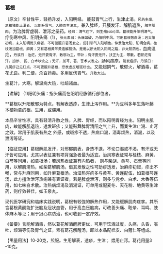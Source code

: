 ### 葛根

〔原文〕辛甘性平，轻扬升发，入阳明经。
能鼓胃气上行，生津止渴。<small>风药多燥，葛根独能止渴者，
以能升胃气，入肺而生津耳</small>。兼入脾经，开腠发汗、解肌退热，<small>脾主肌肉</small>。为治脾胃虚弱、泄泻之圣药。<small>经曰：清气在下，则生飧(sūn)泄。葛根能升阳明清气</small>。疗伤寒中风、阳明头痛<sup></sup>（1），<small>张元素曰：头痛如破，乃阳明中风，可用葛根葱白汤；若太阳初病，未入阳明而头痛者，不可便服升葛汤发之，反引邪气入阳明也。仲景治太阳、阳明合病，桂枝汤加葛根、麻黄；又有葛根黄芩黄连解肌汤，是用以断太阳入阳明之路，非太阳药也。</small>血痢温疟，<small>丹溪曰：治疟，无汗要有汗，散邪为主，带补；有汗要无汗，扶正为主，带散。若阳疟有汗，加参、
芪、白术以饮之；无汗，加芩、葛、苍术以发之。</small>肠风痘疹。<small>能发痘疹。丹溪曰：凡斑疹己见红点，不可更服升葛根，恐表虚反增斑烂也</small>。又能起阴气，散郁火，解酒毒，葛花尤良。利二便，杀百药毒。多用反伤胃气。<small>升散太过</small>。

生葛汁，大寒。解温病大热，吐衄诸血。

【讲解】  (1)阳明头痛：指头痛而在阳明经脉循行部位者。

**葛根以升阳散邪为特点，有解表透疹，生津止泻作用。**为豆科多年生落叶藤本植物葛的根。生用，或煨用。

本品辛甘性凉，具有轻清升散之性。入脾、胃经，而以阳明胃经为主。阳明主肌肉，故能解肌退热，透发斑疹；又能鼓舞脾胃清阳之气上升，而奏生津止渴、止泻之效。常用于肌表有热之
外感，或斑疹不透，热病口渴，酒毒烦热，消渴，以及泄泻等证。


【临证应用】葛根解肌发汗，对邪郁肌表，身热不退，不论口渴或不渴，有汗或无汗皆可应用。尤其以表征兼有项背强急者最为适宜。治风寒表证常与桂枝、麻黄、白芍等同用，如葛根汤；若风热表证兼有内热者， 则与柴胡、黄芩、石膏等同用，以解肌清热，如柴葛解肌汤。借其发散之性可助疹透发，治麻疹初起，疹出不畅，常与升麻同用，如升麻葛根汤。治湿热泻痢多与黄芩、黄连配伍，如葛根芩连汤，此方擅治泄泻热痢兼有表证者。若是脾虚泄泻，则多与党参、白术、木香等伍用，如七味白术散。治热病烦渴及消渴证，可单用或配麦冬、天花粉、地黄等生津药，则疗效甚佳，如玉泉丸。

现代医学研究和临床实践说明，葛根有较強的解热作用，又能缓解肌肉痉挛。其所含葛根黄酮能扩张脑及冠状血管，用于高血压脑病，可改善头痛、眩晕、耳鸣、肢体麻木等证；用于冠心病防治，也可收到一定疗效。

《备要》言能解酒毒，然以葛花解酒醒脾更优，可用于饮酒过度，头痛，头昏，呕吐，烦渴等伤及胃气之证。素有葛花解醒汤，即以本品配桂皮、白蔻仁等组成。

【甩量用法】10-20克，煎服。生用解表，透疹，生津；
煨用止泻。葛花用量3 -10克。 
